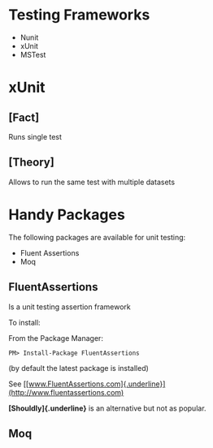# Testing Frameworks

-   Nunit
-   xUnit
-   MSTest

# xUnit

## [Fact]
Runs single test
## [Theory]
Allows to run the same test with multiple datasets
#

# Handy Packages
The following packages are available for unit testing:
* Fluent Assertions
* Moq

## FluentAssertions

Is a unit testing assertion framework

To install:

From the Package Manager:

```
PM> Install-Package FluentAssertions
```

(by default the latest package is installed)

See
[[www.FluentAssertions.com]{.underline}](http://www.fluentassertions.com)

**[Shouldly]{.underline}** is an alternative but not as popular.

## Moq

